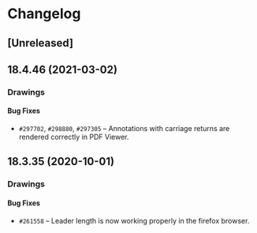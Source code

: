 # Changelog

## [Unreleased]

## 18.4.46 (2021-03-02)

### Drawings

#### Bug Fixes

- `#297702`,  `#298880`, `#297305` – Annotations with carriage returns are rendered correctly in PDF Viewer.

## 18.3.35 (2020-10-01)

### Drawings

#### Bug Fixes

- `#261558` – Leader length is now working properly in the firefox browser.